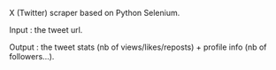 X (Twitter) scraper based on Python Selenium.

Input : the tweet url.

Output : the tweet stats (nb of views/likes/reposts) + profile info (nb of followers...).
